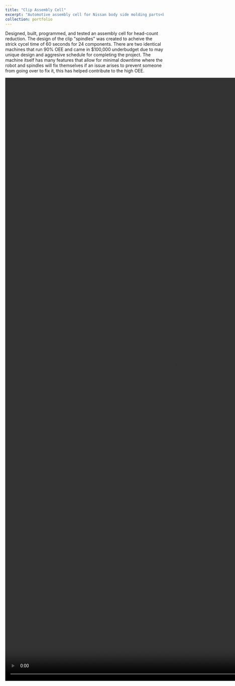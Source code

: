 ```yaml
---
title: "Clip Assembly Cell"
excerpt: "Automotive assembly cell for Nissan body side molding parts<br/>"
collection: portfolio
---
```


Designed, built, programmed, and tested an assembly cell for head-count reduction. The design of the clip "spindles" was created to acheive the strick cycel time of 60 seconds for 24 components. There are two identical machines that run 90% OEE and came in $100,000 underbudget due to may unique design and aggresive schedule for completing the project. The machine itself has many features that allow for minimal downtime where the robot and spindles will fix themselves if an issue arises to prevent someone from going over to fix it, this has helped contribute to the high OEE.

<video src="/images/assembly_cell.MOV" width="1080" height="1920" controls></video>

